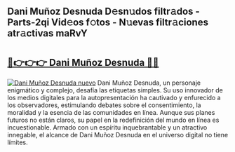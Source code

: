## Dani Muñoz Desnuda D𝚎sn𝚞dos filtr𝚊dos - Parts-2qi Vid𝚎os f𝚘tos - N𝚞evas filtr𝚊ciones atr𝚊ctivas maRvY

# <h2><a href="http://mb1n7n.tromn.icu/?c=Dani+Mu%c3%b1oz+Desnuda">🔗👉👉👉 Dani Muñoz Desnuda 🔗🔗</a></h2>

[![Dani Muñoz Desnuda nuevo](https://i.imgur.com/pEAQMta.gif)](http://mb1n7n.tromn.icu/?c=Dani+Mu%c3%b1oz+Desnuda)
Dani Muñoz Desnuda, un personaje enigmático y complejo, desafía las etiquetas simples. Su uso innovador de los medios digitales para la autopresentación ha cautivado y enfurecido a los observadores, estimulando debates sobre el consentimiento, la moralidad y la esencia de las comunidades en línea. Aunque sus planes futuros no están claros, su papel en la redefinición del mundo en línea es incuestionable. Armado con un espíritu inquebrantable y un atractivo innegable, el alcance de Dani Muñoz Desnuda en el universo digital no tiene límites.
